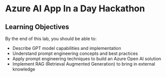 # Azure AI App In a Day Hackathon

## Learning Objectives

By the end of this lab, you should be able to:
- Describe GPT model capabilities and implementation
- Understand prompt engineering concepts and best practices
- Apply prompt engineering techniques to build an Azure Open AI solution
- Implement RAG (Retrieval Augmented Generation) to bring in external knowledge